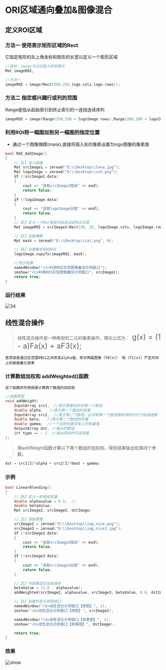 # ORI区域通向叠加&图像混合

## 定义ROI区域

### 方法一 使用表示矩形区域的Rect

它指定矩形的左上角坐标和矩形的长宽以定义一个矩形区域

```c
//其中，image为已经载入好的图片
Mat imageROI;

//方法一
imageROI = image(Rect(500,250,logo.cols,logo.rows));
```

### 方法二 指定感兴趣行或列的范围

Range是指从起始索引到终止索引的一连段连续序列

```c
imageROI = image(Range(250,250 + logoImage.rows),Range(200,200 + logoImage.cols));
```

### 利用ROI将一幅图加到另一幅图的指定位置

+ 通过一个图像掩模(mask),直接将插入处的像素设置为logo图像的像素值

```c
bool ROI_AddImage()
{
    //【1】读入图像
    Mat srcImage1 = imread("D:\\Desktop\\lena.jpg");
    Mat logoImage = imread("D:\\Desktop\\cat.png");
    if (!srcImage1.data)
    {
        cout << "读取srcImage1错误" << endl;
        return false;
    }
    if (!logoImage.data)
    {
        cout << "读取logoImage出错" << endl;
        return false;
    }
    //【2】定义一个Mat类型并给其设定ROI区域
    Mat imageROI = srcImage1(Rect(50, 25, logoImage.cols, logoImage.rows));

    //【3】加载掩模
    Mat mask = imread("D:\\Desktop\\cat.png", 0);

    //【4】将掩模复制到ROI
    logoImage.copyTo(imageROI, mask);

    //显示结果
    namedWindow("<1>利用ROI实现图像叠加示例窗口");
    imshow("<1>利用ROI实现图像叠加示例窗口", srcImage1);
    return true;
}
```

### 运行结果

![34](https://upload-images.jianshu.io/upload_images/9140378-b856baba11cf1422.png?imageMogr2/auto-orient/strip%7CimageView2/2/w/240)

## 线性混合操作

> 线性混合操作是一种典型的二元的像素操作，理论公式为：<font size = 5>
g(x) = (1 - a)Fa(x) + aF3(x); </font></div>

`意思就是通过在范围0到1之间改变alpha值，来对两幅图像（f0(x)） 和（f1(x)）产生时间上的画面叠化效果`

### 计算数组加权和 addWeighted()函数

`这个函数的作用就是计算两个数组的加权和`

```c
//函数原型
void addWeight(
    InputArray src1,  //表示需要加权的第一个数组
    double alpha,   //表示第一个数组的权重
    InputArray src2,  //表示第二个数组，必须和第一个数组拥有相同的尺寸和通道数
    double beta,   //表示第二个数组的权重
    double gamma,  //一个加到权重总和上的标量值
    OutputArray dst, //输出的数组
    int type == - 1  //输出阵列的可选深度
);
```

> 用addWeight函数计算以下两个数组的加权和，得到结果输出给第四个参数。

```c
dst = src1[I]*alpha + src2[I]*beat + gamma;
```

### 示例

```c
bool LinearBlending()
{
    //【0】定义一些局部变量
    double alphavalue = 0.5;  //
    double betaValue;
    Mat srcImage2, srcImage3, dstImage;

    //【1】读取图像
    srcImage2 = imread("D:\\Desktop\\img_nice.png");
    srcImage3 = imread("D:\\Desktop\\img_nice1.jpg");
    if (!srcImage2.data)
    {
        cout << "读取srcImage2错误" << endl;
        return false;
    }
    if (!srcImage3.data)
    {
        cout << "读取srcImage3出错" << endl;
        return false;
    }

    //【2】作图像混合加权操作
    betaValue = (1.0 - alphavalue);
    addWeighted(srcImage2, alphavalue, srcImage3, betaValue, 0.0, dstImage);

    //【3】创建并显示原图窗口
    namedWindow("<2>线性混合示例窗口【原图】", 1);
    imshow("<2>线性混合示例窗口【原图】", srcImage2);

    namedWindow("<3>线性混合示例窗口【效果图】", 1);
    imshow("<3>线性混合示例窗口【效果图】", dstImage);

    return true;
}
```

### 效果

![show](https://upload-images.jianshu.io/upload_images/9140378-d51182d06e50968d.jpg?imageMogr2/auto-orient/strip%7CimageView2/2/w/240)
